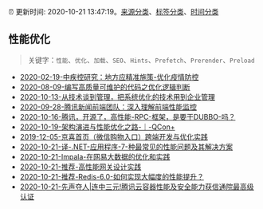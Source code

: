 :alarm_clock: 更新时间: 2020-10-21 13:47:19。[来源分类](../README.md)、[标签分类](../TAGS.md)、[时间分类](../TIMELINE.md)

## 性能优化


> 关键字：`性能`、`优化`、`加载`、`SEO`、`Hints`、`Prefetch`、`Prerender`、`Preload`



- [2020-02-19-中疾控研究：地方应精准施策-优化疫情防控](http://m.china.caixin.com/m/2020-02-20/101518002.html) 
- [2020-08-09-编写高质量可维护的代码之优化逻辑判断](https://www.ershicimi.com/p/c850d61b03839095711081dc28b375ab) 
- [2020-10-13-从技术谈到管理，把系统优化的技术用到企业管理](https://www.ershicimi.com/p/679867be91d9b28c74bc778ed0649d3f) 
- [2020-09-28-腾讯新闻前端团队：深入理解前端性能监控](https://www.ershicimi.com/p/fd031a7c201d4d2d94d0750bedf5df48) 
- [2020-10-16-腾讯，开源了，高性能-RPC-框架，是要干DUBBO-吗？](https://www.ershicimi.com/p/aa88b31b9ee87a9f3afa55e776367b7b) 
- [2020-10-19-架构演进与性能优化之路-｜-QCon+](https://www.ershicimi.com/p/bf599586ba6a37b0114f952b56dbb4c2) 
- [2019-12-05-京喜首页（微信购物入口）跨端开发与优化实践](https://juejin.im/post/5de66e916fb9a015fd699b46) 
- [2020-10-21-译-.NET-应用程序-7-种最常见的性能问题及其解决方案](https://toutiao.io/k/ekw95p5) 
- [2020-10-21-Impala-在网易大数据的优化和实践](https://toutiao.io/k/0vfqlgs) 
- [2020-10-21-推荐-高性能网关设计实践](https://toutiao.io/k/7579qvt) 
- [2020-10-21-推荐-Redis-6.0-如何实现大幅度的性能提升？](https://toutiao.io/k/ji0jw42) 
- [2020-10-21-先声夺人|连中三元!腾讯云容器性能及安全能力获信通院最高级认证](https://sec.thief.one/article_content?a_id=b4f8952b2d733f08580bdcea36671eaa) 